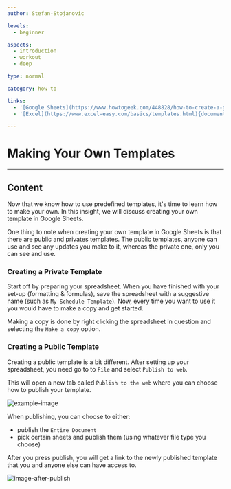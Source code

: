 ```yaml
---
author: Stefan-Stojanovic

levels:
  - beginner

aspects:
  - introduction
  - workout
  - deep

type: normal

category: how to

links:
  - '[Google Sheets](https://www.howtogeek.com/448828/how-to-create-a-google-sheets-template/){documentation}'
  - '[Excel](https://www.excel-easy.com/basics/templates.html){documentation}'

---
```


# Making Your Own Templates 

---
## Content

Now that we know how to use predefined templates, it's time to learn how to make your own. In this insight, we will discuss creating your own template in Google Sheets.

One thing to note when creating your own template in Google Sheets is that there are public and privates templates. The public templates, anyone can use and see any updates you make to it, whereas the private one, only you can see and use.

### Creating a Private Template

Start off by preparing your spreadsheet. When you have finished with your set-up (formatting & formulas), save the spreadsheet with a suggestive name (such as `My Schedule Template`). Now, every time you want to use it you would have to make a copy and get started.

Making a copy is done by right clicking the spreadsheet in question and selecting the `Make a copy` option.

### Creating a Public Template

Creating a public template is a bit different. After setting up your spreadsheet, you need go to to `File` and select `Publish to web`.

This will open a new tab called `Publish to the web` where you can choose how to publish your template.

![example-image](https://img.enkipro.com/ab9004973498445974a3b430d5a43b91.png)

When publishing, you can choose to either:
- publish the `Entire Document`
- pick certain sheets and publish them (using whatever file type you choose)

After you press publish, you will get a link to the newly published template that you and anyone else can have access to.

![image-after-publish](https://img.enkipro.com/70e986140bc887b46c97499cde9ce6b3.png)
